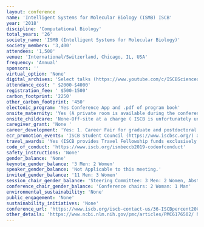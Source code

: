 ```yaml
---
layout: conference 
name: 'Intelligent Systems for Molecular Biology (ISMB) ISCB'
year: '2018'
discipline: 'Computational Biology'
total_years: '26'
society_name: 'ISMB (Intelligent Systems for Molecular Biology)'
society_members: '3,400'
attendees: '1,500'
venue: 'International/Switzerland, Chicago, IL, USA'
frequency: 'Annual'
sponsors: ''
virtual_option: 'None'
digital_archives: 'Select talks (https://www.youtube.com/c/ISCBScienceonDemand): Live-steaming (and rebroadcast) of the ISMB/ECCB 2019 Distinguished Keynotes ISCB proudly presents the live video-casting of the ISMB/ECCB 2019 keynote speakers. ISCB members who are unable to attend the flagship conference can watch the keynotes complimentary. Nonmembers can register for the ISMB/ECCB 2019 live broadcast for $250 USD. ISCB will be live broadcasting the keynotes daily at the scheduled program time and will re-broadcast the presentation at 6:00 PM CET. The ISCB Distinguished Keynote on Sunday, July 21 and presentation of the Accomplishments by a Senior Scientist Award and keynote will be broadcasted at its programmed time with no re-broadcast. Registration to this event gives access to both the live broadcast and the rebroadcast of the sessions.'
attendance_cost: ' $2000-$4000'
registration_fee: ' $500-1500'
carbon_footprint: '2250'
other_carbon_footprint: '450'
electonic_program: 'Yes Conference App and .pdf of program book'
onsite_maternity: 'Yes (A private room is available during the conference for nursing mothers and others with sensitive personal needs. Staff at the registration desk will direct you to the room. Please note that this room is not staffed and contains tables, chairs, and a waste basket. A restroom is located nearby)'
onsite_childcare: 'None-Off-site at a charge ( ISCB is unfortunately unable to provide childcare services. Attendees are encouraged to contact their hotel concierge to arrange individual or group childcare. Please check with your hotel well in advance of your arrival date. Child Care options are available through the following companies and are independent of ISCB and the ISMB conference: American Childcare: https://www.americanchildcare.com/contact.htm Sitters Studio: http://www.sittersstudio.com  College Nannies and Tutors: https://www.collegenanniesandtutors.com/office/state/IL)'
caregiver_grant: 'None '
career_development: 'Yes: 1. Career Fair for graduate and postdoctoral trainees on job search 2. Junior Principal Investigator Sessions: A.How to outline an individualized career development plan to become a successful PI(This session will cover the concept of having an active role on your own career development and empowering trainees to have a strategy when picking mentors and pursuing training. This encompasses making very conscious decisions about what your niche or "brand" will be when looking for jobs (academic or not). Having an "IDP" is a requirement for all NIH grants on the "training" phases and it is also being requested by private foundations.)   B.Climbing the grant ladder: The importance of establishing a record of funding early in your career(Grantsmanship has a (steep) learning curve and the earlier you start to climb the better you will be by the time you really need to get funded. Starting a position with funding makes you extremely attractive in a job search, and it used to be exceptional but it is slowly becoming the norm. This session will go through the typical grant ladders available in the US and in Europe and provide tips on how to climb and how to help your trainees begin their journey.) C.Strategies to generate data: wet-lab, collaborations and consortia(As a computational person, having your own wetlab can be extremely beneficial providing you with experimental control and access to additional funding. However, is it wise to venture outside your area of expertise? Or is it better to rely on collaborations? How do you go about supervising PhDs in the wetlab if you have no experience yourself?)  Consortium projects can help you do bigger and better science. However, getting the most out of participation in a consortium and coming out on top can be difficult. D.How to get involved in the ISCB as a PI(The ISCB has expressed a desire to further engage senior postdocs and principal investigators in the society. In this session we will find out ways in which participants can become more active within the society.)   (How do you hire the best staff? How do you get tenure? What if you don’t get tenure? How do you manage a budget? How much admin should I do? How much should you travel? How do you motivate lab members? These questions and many more will be discussed amongst participants and each will share their secrets on what has worked best. This will be achieved through structured round table conversations amongst participants with the speakers.)'
ecr_promotion_events: 'ISCB Student Council (https://www.iscbsc.org/) aim to promote the caree development of young computational biologists through their events. The Student Council conducts coordinated ECR events with ISCB-related events (ISMB, ECCB, ASBCB, ISCB-LA), such as the Student Council Symposium (SCS), European Student Council Symposium (ESCS), Student Council Symposium - Latin America (LA-SCS) and Student Council Symposium - Africa (SCS Africa). Also many student awards:Ian Lawson Van Toch Memorial Award for Outstanding Student Paper presented to two traineeas, F1000 Poster Awards presented to six trainees, RCSB and PDB Poster Prize presented to two trainees.'
travel_awards: 'Yes (ISCB provides Travel Fellowship funds exclusively for ISCB student and post doctoral members to attend the annual Pacific Symposium on Biocomputing (PSB), Conference on Research in Computational Molecular Biology (RECOMB), Conference on Intelligent Systems for Molecular Biology (ISMB), the European Conference on Computational Biology (ECCB), and APBioNets International Conference on Computational Biology (InCoB). With the exception of PSB which is regularly held the first week of January in Hawaii, these other conferences typically move around geographically each year, and each are separated by several weeks or several months so as not to overlap. If you are a student or post doc presenting a paper or poster at any of these conferences and you need travel support funds to attend the conference please complete the application process as outlined on each of the conference websites (see conference calendar for links to the respective upcoming conference websites). ISCB fellowships to the annual ISMB conference are primarily supported through grant funds from U.S. government agencies, including the National Science Foundation (NSF), the Department of Energy (DOE), and in some cases the National Institutes of Health/National Institute of General Medical Sciences (NIH/NIGMS). When ISMB is held in conjunction with ECCB additional fellowship funding may be supported through European agencies. As a member society of the Federation of American Societies for Experimental Biology (FASEB), all of ISCBs Society-run annual conferences, ISMB, Rocky, CSHALS, GLBIO, ISCB-Africa, ISCB-Asia, and ISCB-Latin America are also eligible for the Minority Access to Research Careers (MARC) travel fellowship program supported by a long- term grant from the NIH. The MARC funds are exclusively designated for minority scientists who are U.S. citizens or permanent residents (green card holders). Full information on the MARC funding program can be found on the FASEB website at www.faseb.org. Due to limited funds we regret that it is generally not possible to fund all travel fellowship applicants to the above conferences.) '
code_of_conduct: 'https://www.iscb.org/ismbeccb2019-codeofconduct'
safety_instructions: 'None'
gender_balance: 'None'
keynote_gender_balance: '3 Men: 2 Women'
speaker_gender_balance: 'Not Applicable to this meeting.'
invited_gender_balance: '11 Men: 3 Women'
session_chair_gender_balance: 'Steering Committee: 3 Men: 2 Women, Abstract chairs: 40 Men: 12 Women'
conference_chair_gender_balance: 'Conference chairs: 2 Woman: 1 Man'
environmental_sustainability: 'None'
public_engagement: 'None'
sustainability_initiatives: 'None'
conference_url: 'https://www.iscb.org/iscb-contact-us/36-ISCBpercent20Conferences/ISCBpercent20Conferences/71-iscb-past-conferences'
other_details: 'https://www.ncbi.nlm.nih.gov/pmc/articles/PMC6176502/ https://www.ncbi.nlm.nih.gov/pmc/articles/PMC6329205/'
---
```

